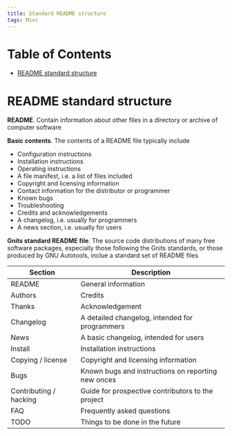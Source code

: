 ```yaml
---
title: Standard README structure
tags: Misc
---
```


<!-- TOC titleSize:1 tabSpaces:2 depthFrom:1 depthTo:6 withLinks:1 updateOnSave:1 orderedList:0 skip:0 title:1 charForUnorderedList:* -->
# Table of Contents
* [README standard structure](#readme-standard-structure)
<!-- /TOC -->

# README standard structure
**README**. Contain information about other files in a directory or archive of computer software

**Basic contents**. The contents of a README file typically include
* Configuration instructions
* Installation instructions
* Operating instructions
* A file manifest, i.e. a list of files included
* Copyright and licensing information
* Contact information for the distributor or programmer
* Known bugs
* Troubleshooting
* Credits and acknowledgements
* A changelog, i.e. usually for programmers
* A news section, i.e. usually for users

**Gnits standard README file**. The source code distributions of many free software packages, especially those following the Gnits standards, or those produced by GNU Autotools, inclue a standard set of README files

| Section | Description |
| --- | --- |
| README | General information |
| Authors | Credits |
| Thanks | Acknowledgement |
| Changelog | A detailed changelog, intended for programmers |
| News | A basic changelog, intended for users |
| Install | Installation instructions |
| Copying / license | Copyright and licensing information |
| Bugs | Known bugs and instructions on reporting new onces |
| Contributing / hacking | Guide for prospective contributors to the project |
| FAQ | Frequently asked questions |
| TODO | Things to be done in the future

